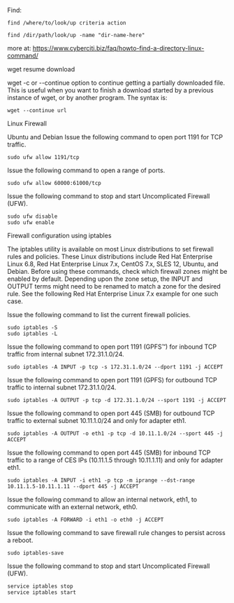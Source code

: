Find:

```
find /where/to/look/up criteria action
```

```
find /dir/path/look/up -name "dir-name-here"
```

more at: https://www.cyberciti.biz/faq/howto-find-a-directory-linux-command/


wget resume download

wget -c or --continue option to continue getting a partially downloaded file. This is useful when you want to finish a download started by a previous instance of wget, or by another program. The syntax is:

```
wget --continue url
```

Linux Firewall

Ubuntu and Debian
Issue the following command to open port 1191 for TCP traffic.
```
sudo ufw allow 1191/tcp
```
Issue the following command to open a range of ports.
```
sudo ufw allow 60000:61000/tcp
```
Issue the following command to stop and start Uncomplicated Firewall (UFW).
```
sudo ufw disable
sudo ufw enable
```

Firewall configuration using iptables

The iptables utility is available on most Linux distributions to set firewall rules and policies. These Linux distributions include Red Hat Enterprise Linux 6.8, Red Hat Enterprise Linux 7.x, CentOS 7.x, SLES 12, Ubuntu, and Debian. Before using these commands, check which firewall zones might be enabled by default. Depending upon the zone setup, the INPUT and OUTPUT terms might need to be renamed to match a zone for the desired rule. See the following Red Hat Enterprise Linux 7.x example for one such case.

Issue the following command to list the current firewall policies.
```
sudo iptables -S
sudo iptables -L
```
Issue the following command to open port 1191 (GPFS™) for inbound TCP traffic from internal subnet 172.31.1.0/24.
```
sudo iptables -A INPUT -p tcp -s 172.31.1.0/24 --dport 1191 -j ACCEPT
```
Issue the following command to open port 1191 (GPFS) for outbound TCP traffic to internal subnet 172.31.1.0/24.
```
sudo iptables -A OUTPUT -p tcp -d 172.31.1.0/24 --sport 1191 -j ACCEPT
```
Issue the following command to open port 445 (SMB) for outbound TCP traffic to external subnet 10.11.1.0/24 and only for adapter eth1.
```
sudo iptables -A OUTPUT -o eth1 -p tcp -d 10.11.1.0/24 --sport 445 -j ACCEPT
```
Issue the following command to open port 445 (SMB) for inbound TCP traffic to a range of CES IPs (10.11.1.5 through 10.11.1.11) and only for adapter eth1.
```
sudo iptables -A INPUT -i eth1 -p tcp -m iprange --dst-range 10.11.1.5-10.11.1.11 --dport 445 -j ACCEPT
```
Issue the following command to allow an internal network, eth1, to communicate with an external network, eth0.
```
sudo iptables -A FORWARD -i eth1 -o eth0 -j ACCEPT
```
Issue the following command to save firewall rule changes to persist across a reboot.
```
sudo iptables-save
```
Issue the following command to stop and start Uncomplicated Firewall (UFW).
```
service iptables stop
service iptables start
```
